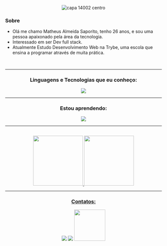 
 <div align='center'>

![capa 14002 centro](https://user-images.githubusercontent.com/99821267/199598864-9747ccc1-8bd0-4d58-8393-048413c738f5.png)

</div>


### Sobre

- Olá me chamo Matheus Almeida Saporito, tenho 26 anos, e sou uma pessoa apaixonado pela área da tecnologia.
- Interessado em ser Dev full stack.
- Atualmente Estudo Desenvolvimento Web na Trybe, uma escola que ensina a programar através de muita prática.

 <br>
 <hr>
  <h3 align='center'>Linguagens e Tecnologias que eu conheço: </h3>
 
  <p align="center">
  <a href="https://skillicons.dev" target="_blank">
    <img src="https://skillicons.dev/icons?i=js,html,css,git,react,bootstrap,jest,mysql,nodejs,express,redux" />
  </a>
  </p>
 <hr>
 <h3 align='center'>Estou aprendendo: </h3>

  <p align="center">
  <a href="https://skillicons.dev" target="_blank">
    <img src="https://skillicons.dev/icons?i=docker,ts,mongodb,styledcomponents" />
  </a>
</p>
  
<hr> 
<br>
 <div align='center'>
<a href="https://github.com/MatheusNF123" target="_blank">
<img height="160em" src="https://github-readme-stats.vercel.app/api/top-langs/?username=MatheusNf123&layout=compact&langs_count=7&theme=dracula"/>
<img height="160em" src="https://github-readme-stats.vercel.app/api?username=MatheusNf123&show_icons=true&theme=dracula&include_all_commits=true&count_private=true"/>
</div>
 <hr> 
 
<div align='center'>
  
### Contatos:
<a href="https://www.linkedin.com/in/matheus-almeida-saporito-088450219/" target="_blank"><img src="https://img.shields.io/badge/LinkedIn-0077B5?style=for-the-badge&logo=linkedin&logoColor=white" target="_blank"></a>
<a href="mailto:matheus_cs.nf@hotmail.com"> <img src="https://img.shields.io/badge/Microsoft_Outlook-0078D4?style=for-the-badge&logo=microsoft-outlook&logoColor=white" target="_blank"></a>
 <a href="https://portfolio-ebon-pi-10.vercel.app/"> <img src="https://user-images.githubusercontent.com/99821267/199720518-e5bdcaea-c16b-44ae-8656-f89f29f97e0f.png" target="_blank" width="100"></a>
 </div>
 


